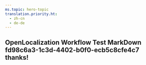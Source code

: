 ```yaml
---
ms.topic: hero-topic
translation.priority.ht: 
  - zh-cn
  - de-de
---
```

## OpenLocalization Workflow Test MarkDown fd98c6a3-1c3d-4402-b0f0-ecb5c8cfe4c7 thanks!
